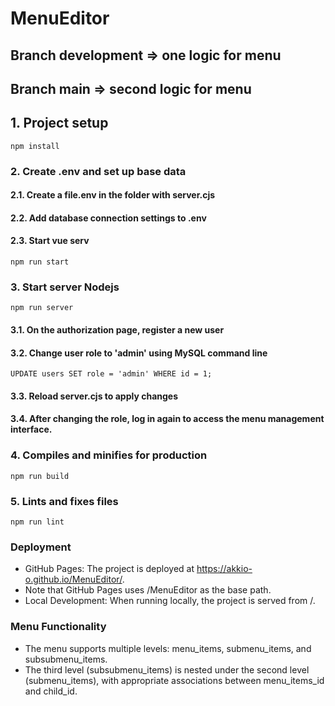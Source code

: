 # MenuEditor
## Branch development => one logic for menu
## Branch main => second logic for menu
## 1. Project setup
```
npm install
```

### 2. Create .env and set up base data
#### 2.1. Create a file.env in the folder with server.cjs
#### 2.2. Add database connection settings to .env
#### 2.3. Start vue serv
```
npm run start
```
### 3. Start server Nodejs
```
npm run server
```
#### 3.1. On the authorization page, register a new user
#### 3.2. Change user role to 'admin' using MySQL command line
```
UPDATE users SET role = 'admin' WHERE id = 1;
```
#### 3.3. Reload server.cjs to apply changes
#### 3.4. After changing the role, log in again to access the menu management interface.
### 4. Compiles and minifies for production
```
npm run build
```

### 5. Lints and fixes files
```
npm run lint
```

### Deployment
- GitHub Pages: The project is deployed at https://akkio-o.github.io/MenuEditor/. 
- Note that GitHub Pages uses /MenuEditor as the base path.
- Local Development: When running locally, the project is served from /.
### Menu Functionality
- The menu supports multiple levels: menu_items, submenu_items, and subsubmenu_items.
- The third level (subsubmenu_items) is nested under the second level (submenu_items), with appropriate associations between menu_items_id and child_id.
